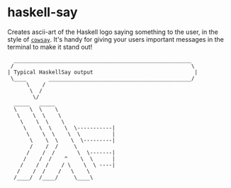 # haskell-say

Creates ascii-art of the Haskell logo saying something to the user, in the style of [`cowsay`](https://en.wikipedia.org/wiki/Cowsay). It's handy for giving your users important messages in the terminal to make it stand out!

```
  ________________________________________________________
 /                                                        \
| Typical HaskellSay output                                |
 \____       _____________________________________________/
      \    /
       \  /
        \/
  _____   _____
  \    \  \    \
   \    \  \    \
    \    \  \    \
     \    \  \    \  \-----------|
      \    \  \    \  \          |
       \    \  \    \  \---------|
       /    /  /     \
      /    /  /       \  \-------|
     /    /  /    ^    \  \      |
    /    /  /    / \    \  \ ----|
   /    /  /    /   \    \
  /____/  /____/     \____\
```
